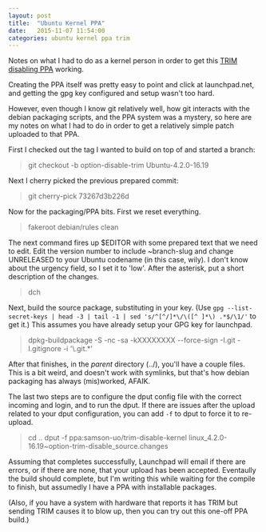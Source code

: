 ```yaml
---
layout: post
title:  "Ubuntu Kernel PPA"
date:   2015-11-07 11:54:00
categories: ubuntu kernel ppa trim
---
```


Notes on what I had to do as a kernel person in order to get this [TRIM disabling PPA][trim-disable-ppa] working.

Creating the PPA itself was pretty easy to point and click at launchpad.net, and getting the gpg key configured and setup wasn't too hard.

However, even though I know git relatively well, how git interacts with the debian packaging scripts, and the PPA system was a mystery, so here are my notes on what I had to do in order to get a relatively simple patch uploaded to that PPA.

First I checked out the tag I wanted to build on top of and started a branch:

> git checkout -b option-disable-trim Ubuntu-4.2.0-16.19

Next I cherry picked the previous prepared commit:

> git cherry-pick 73267d3b226d

Now for the packaging/PPA bits. First we reset everything.

> fakeroot debian/rules clean

The next command fires up $EDITOR with some prepared text that we need to edit. Edit the version number to include ~branch-slug and change UNRELEASED to your Ubuntu codename (in this case, wily). I don't know about the urgency field, so I set it to 'low'. After the asterisk, put a short description of the changes.

> dch 

Next, build the source package, substituting in your key. (Use `gpg --list-secret-keys | head -3 | tail -1 | sed 's/^[^/]*\/\([^ ]*\) .*$/\1/'` to get it.) This assumes you have already setup your GPG key for launchpad.

> dpkg-buildpackage -S -nc -sa -kXXXXXXXX --force-sign -I.git -I.gitignore -i '\\.git.\*'

After that finishes, in the *parent* directory (../), you'll have a couple files. This is a bit weird, and doesn't work with symlinks, but that's how debian packaging has always (mis)worked, AFAIK.

The last two steps are to configure the dput config file with the correct incoming and login, and to run the dput. If there are issues after the upload related to your dput configuration, you can add `-f` to dput to force it to re-upload.

> cd ..
> dput -f ppa:samson-uo/trim-disable-kernel linux_4.2.0-16.19~option-trim-disable_source.changes 

Assuming that completes successfully, Launchpad will email if there are errors, or if there are none, that your upload has been accepted. Eventaully the build should complete, but I'm writing this while waiting for the compile to finish, but assumedly I have a PPA with installable packages.

(Also, if you have a system with hardware that reports it has TRIM but sending TRIM causes it to blow up, then you can try out this one-off PPA build.)

[trim-disable-ppa]: https://launchpad.net/~samson-uo/+archive/ubuntu/trim-disable-kernel
